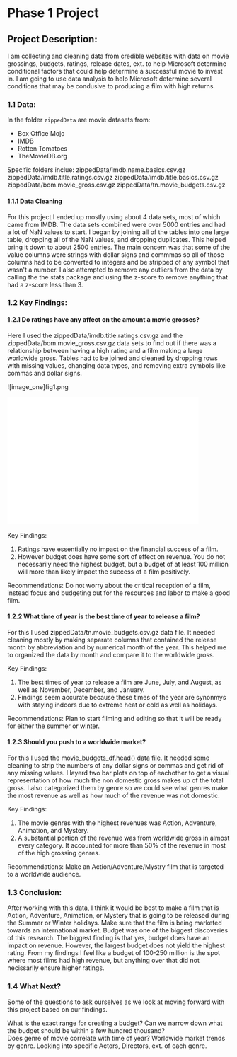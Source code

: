 # Phase 1 Project

## Project Description:
I am collecting and cleaning data from credible websites with data on movie grossings, budgets, ratings, release dates, ext. to help Microsoft determine conditional factors that could help determine a successful movie to invest in. I am going to use data analysis to help Microsoft determine several conditions that may be condusive to producing a film with high returns.

### 1.1 Data:

In the folder `zippedData` are movie datasets from:

* Box Office Mojo
* IMDB
* Rotten Tomatoes
* TheMovieDB.org

Specific folders inclue:
zippedData/imdb.name.basics.csv.gz
zippedData/imdb.title.ratings.csv.gz
zippedData/imdb.title.basics.csv.gz
zippedData/bom.movie_gross.csv.gz
zippedData/tn.movie_budgets.csv.gz




#### 1.1.1 Data Cleaning

For this project I ended up mostly using about 4 data sets, most of which came from IMDB.  The data sets combined were over 5000 entries and had a lot of NaN values to start.  I began by joining all of the tables into one large table, dropping all of the NaN values, and dropping duplicates.  This helped bring it down to about 2500 entries.  The main concern was that some of the value columns were strings with dollar signs and commmas so all of those columns had to be converted to integers and be stripped of any symbol that wasn't a number.  I also attempted to remove any outliers from the data by calling the the stats package and using the z-score to remove anything that had a z-score less than 3.

### 1.2 Key Findings:

#### 1.2.1 Do ratings have any affect on the amount a movie grosses?

Here I used the zippedData/imdb.title.ratings.csv.gz and the zippedData/bom.movie_gross.csv.gz data sets to find out if there was a relationship between having a high rating and a film making a large worldwide gross.  Tables had to be joined and cleaned by dropping rows with missing values, changing data types, and removing extra symbols like commas and dollar signs.


![image_one]fig1.png

![](fig1.png)

Key Findings:
1. Ratings have essentially no impact on the financial success of a film.
2. However budget does have some sort of effect on revenue. You do not necessarily need the highest budget, but a budget of at least 100 million will more than likely impact the success of a film positively.   
    
Recommendations:
Do not worry about the critical reception of a film, instead focus and budgeting out for the resources and labor to make a good film.
    

#### 1.2.2 What time of year is the best time of year to release a film?

For this I used zippedData/tn.movie_budgets.csv.gz data file.  It needed cleaning mostly by making separate columns that contained the release month by abbreviation and by numerical month of the year.  This helped me to organized the data by month and compare it to the worldwide gross.

Key Findings:

1. The best times of year to release a film are June, July, and August, as well as November, December, and January.  
2. Findings seem accurate because these times of the year are synonmys with staying indoors due to extreme heat or cold as well as holidays.  

Recommendations: 
Plan to start filming and editing so that it will be ready for either the summer or winter.  

#### 1.2.3 Should you push to a worldwide market?

For this I used the movie_budgets_df.head() data file.  It needed some cleaning to strip the numbers of any dollar signs or commas and get rid of any missing values.  I layerd two bar plots on top of eachother to get a visual representation of how much the non domestic gross makes up of the total gross.  I also categorized them by genre so we could see what genres make the most revenue as well as how much of the revenue was not domestic.

Key Findings:

1. The movie genres with the highest revenues was Action, Adventure, Animation, and Mystery.
2. A substantial portion of the revenue was from worldwide gross in almost every category.  It accounted for more than 50% of the revenue in most of the high grossing genres. 


Recommendations:  Make an Action/Adventure/Mystry film that is targeted to a worldwide audience.

### 1.3 Conclusion:

After working with this data, I think it would be best to make a film that is Action, Adventure, Animation, or Mystery that is going to be released during the Summer or Winter holidays.  Make sure that the film is being marketed towards an international market.  Budget was one of the biggest discoveries of this research.  The biggest finding is that yes, budget does have an impact on revenue.  However, the largest budget does not yield the highest rating.  From my findings I feel like a budget of 100-250 million is the spot where most films had high revenue, but anything over that did not necissarily ensure higher ratings.


### 1.4 What Next?

Some of the questions to ask ourselves as we look at moving forward with this project based on our findings. 

What is the exact range for creating a budget?  Can we narrow down what the budget should be within a few hundred thousand?  
Does genre of movie correlate with time of year?
Worldwide market trends by genre.
Looking into specific Actors, Directors, ext. of each genre.


```python

```
